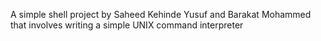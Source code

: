 A simple shell project by Saheed Kehinde Yusuf and Barakat Mohammed that involves writing a simple UNIX command interpreter
